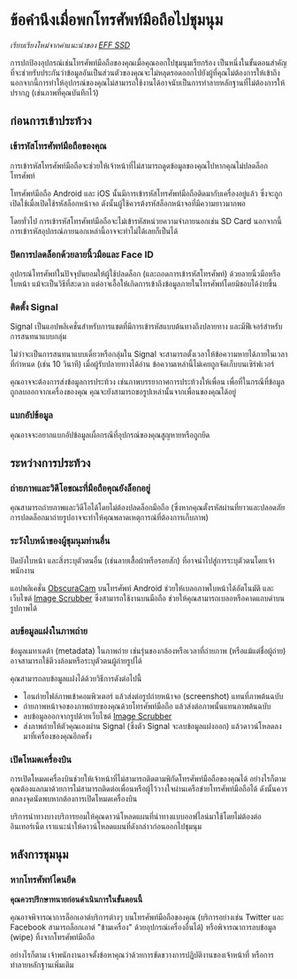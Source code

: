 # ข้อคำนึงเมื่อพกโทรศัพท์มือถือไปชุมนุม

*เรียบเรียงใหม่จากคำแนะนำของ [EFF SSD](https://ssd.eff.org/en/module/attending-protest)*

การปกป้องอุปกรณ์เช่นโทรศัพท์มือถือของคุณเมื่อคุณออกไปชุมนุมเรียกร้อง เป็นหนึ่งในขั้นตอนสำคัญที่จะช่วยรับประกันว่าข้อมูลอันเป็นส่วนตัวของคุณจะไม่หลุดรอดออกไปยังผู้ที่คุณไม่ต้องการให้เข้าถึง นอกจากนี้การทำให้อุปกรณ์ของคุณไม่สามารถใช้งานได้อาจนับเป็นการทำลายหลักฐานที่ไม่ต้องการให้ปรากฎ (เช่นภาพที่คุณบันทึกไว้)

## ก่อนการเข้าประท้วง

### เข้ารหัสโทรศัพท์มือถือของคุณ

การเข้ารหัสโทรศัพท์มือถือจะช่วยให้เจ้าหน้าที่ไม่สามารถดูดข้อมูลของคุณไปหากคุณไม่ปลดล็อกโทรศัพท์

โทรศัพท์มือถือ Android และ iOS นั้นมีการเข้ารหัสโทรศัพท์มือถือติดมากับเครื่องอยู่แล้ว ซึ่งจะถูกเปิดใช้เมื่อเปิดใช้รหัสล็อกหน้าจอ ดังนั้นผู้ใช้ควรต้งรหัสล็อกหน้าจอที่มีความยาวมากพอ

โดยทั่วไป การเข้ารหัสโทรศัพท์มือถือจะไม่เข้ารหัสหน่วยความจำภายนอกเช่น SD Card นอกจากนี้การเข้ารหัสอุปกรณ์ภายนอกเหล่านี้อาจจะทำไม่ได้เลยก็เป็นได้

### ปิดการปลดล็อกด้วยลายนิ้วมือและ Face ID

อุปกรณ์โทรศัพท์ในปัจจุบันยอมให้ผู้ใช้ปลดล็อก (และถอดการเข้ารหัสโทรศัพท์) ด้วยลายนิ้วมือหรือใบหน้า แม้จะเป็นวิธีที่สะดวก แต่อาจเอื้อให้เกิดการเข้าถึงข้อมูลภายในโทรศัพท์โดยมิชอบได้ง่ายขึ้น

### ติดตั้ง Signal

Signal เป็นแอปพลิเคชั่นสำหรับการแชตที่มีการเข้ารหัสแบบต้นทางถึงปลายทาง และมีฟีเจอร์สำหรับการสนทนาแบบกลุ่ม

ไม่ว่าจะเป็นการสนทนาแบบเดี่ยวหรือกลุ่มใน Signal จะสามารถตั้งเวลาให้ข้อความหายได้ภายในเวลาที่กำหนด (เช่น 10 วินาที) เมื่อผู้รับปลายทางได้อ่าน ข้อความเหล่านี้ไม่เคยถูกจัดเก็บบนเซิร์ฟเวอร์

คุณอาจจะต้องการส่งข้อมูลการประท้วง เช่นภาพบรรยากาศการประท้วงให้เพื่อน เพื่อที่ในกรณีที่ข้อมูลถูกลบออกจากเครื่องของคุณ คุณจะยังสามารถขอรูปเหล่านั้นจากเพื่อนของคุณได้อยู่

### แบกอัปข้อมูล

คุณอาจจะอยากแบกอัปข้อมูลเผื่อกรณีที่อุปกรณ์ของคุณสูญหายหรือถูกยึด

## ระหว่างการประท้วง

### ถ่ายภาพและวิดีโอขณะที่มือถือคุณยังล็อกอยู่

คุณสามารถถ่ายภาพและวิดีโอได้โดยไม่ต้องปลดล็อกมือถือ (ซึ่งหากคุณตั้งรหัสผ่านที่ยาวและปลอดภัย การปลดล็อกมาถ่ายรูปอาจจะทำให้คุณพลาดเหตุการณ์ที่ต้องการเก็บภาพ)

### ระวังใบหน้าของผู้ชุมนุมท่านอื่น

ปิดบังใบหน้า และสิ่งระบุตัวตนอื่น (เช่นลายเสื้อผ้าหรือรอยสัก) ที่อาจนำไปสู่การระบุตัวตนโดยเจ้าพนักงาน

แอปพลิเคชั่น [ObscuraCam](https://play.google.com/store/apps/details?id=org.witness.sscphase1&hl=en) บนโทรศัพท์ Android ช่วยให้เบลอภาพใบหน้าได้อัตโนมัติ และเว็บไซต์ [Image Scrubber](https://everestpipkin.github.io/image-scrubber/) ซึ่งสามารถใช้งานบนมือถือ ช่วยให้คุณสามารถเบลอหรือคาดแถบดำบนรูปภาพได้

### ลบข้อมูลแฝงในภาพถ่าย

ข้อมูลเมทาเดต้า (metadata) ในภาพถ่าย เช่นรุ่นของกล้องหรือเวลาที่ถ่ายภาพ (หรือแม้แต่ชื่อผู้ถ่าย) อาจสามารถใช้ตีวงล้อมหรือระบุตัวตนผู้ถ่ายรูปได้

คุณสามารถลบข้อมูลแฝงได้ด้วยวิธีการดังต่อไปนี้

* โอนถ่ายไฟล์ภาพเข้าคอมพิวเตอร์ แล้วส่งต่อรูปถ่ายหน้าจอ (screenshot) แทนที่ภาพต้นฉบับ
* ถ่ายภาพหน้าจอของภาพถ่ายของคุณด้วยโทรศัพท์มือถือ แล้วส่งต่อภาพนั้นแทนภาพต้นฉบับ
* ลบข้อมูลออกจากรูปด้วยเว็บไซต์ [Image Scrubber](https://everestpipkin.github.io/image-scrubber/)
* ส่งภาพถ่ายให้ตัวคุณเองผ่าน Signal (ซึ่งตัว Signal จะลบข้อมูลแฝงออก) แล้วดาวน์โหลดลงมาที่เครื่องของคุณอีกครั้ง

### เปิดโหมดเครื่องบิน

การเปิดโหมดเครื่องบินช่วยให้เจ้าหน้าที่ไม่สามารถติดตามพิกัดโทรศัพท์มือถือของคุณได้ อย่างไรก็ตาม คุณต้องแลกมาด้วยการไม่สามารถติดต่อเพื่อนหรือผู้ไว้วางใจผ่านเครือข่ายโทรศัพท์มือถือได้ ดังนั้นควรตกลงจุดนัดพบหากต้องการเปิดโหมดเครื่องบิน

บริการนำทางบางบริการยอมให้คุณดาวน์โหลดแผนที่นำทางแบบออฟไลน์มาใช้โดยไม่ต้องต่ออินเทอร์เน็ต เราแนะนำให้ดาวน์โหลดแผนที่ดังกล่าวก่อนออกไปชุมนุม

## หลังการชุมนุม

### หากโทรศัพท์โดนยึด

**คุณควรปรึกษาทนายก่อนดำเนินการในขั้นตอนนี้**

คุณอาจพิจารณาการล็อกเอาต์บริการต่างๆ บนโทรศัพท์มือถือของคุณ (บริการอย่างเช่น Twitter และ Facebook สามารถล็อกเอาต์ "ข้ามเครื่อง" ด้วยอุปกรณ์เครื่องอื่นได้) หรือพิจารณาการลบข้อมูล (wipe) ทิ้งจากโทรศัพท์มือถือ

อย่างไรก็ตาม เจ้าพนักงานอาจตั้งข้อหาคุณว่าด้วยการขัดขวางการปฏิบัติงานของเจ้าหน้าที่ หรือการทำลายหลักฐานเพิ่มเติม